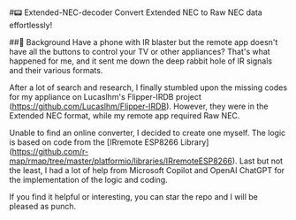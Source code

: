 #📟 Extended-NEC-decoder
Convert Extended NEC to Raw NEC data effortlessly!

##📜 Background
Have a phone with IR blaster but the remote app doesn't have all the buttons to control your TV or other appliances? That's what happened for me, and it sent me down the deep rabbit hole of IR signals and their various formats.

After a lot of search and research, I finally stumbled upon the missing codes for my appliance on Lucaslhm's Flipper-IRDB project (https://github.com/Lucaslhm/Flipper-IRDB). However, they were in the Extended NEC format, while my remote app required Raw NEC.

Unable to find an online converter, I decided to create one myself. The logic is based on code from the [IRremote ESP8266 Library] (https://github.com/r-map/rmap/tree/master/platformio/libraries/IRremoteESP8266). Last but not the least, I had a lot of help from Microsoft Copilot and OpenAI ChatGPT for the implementation of the logic and coding.

If you find it helpful or interesting, you can star the repo and I will be pleased as punch.
